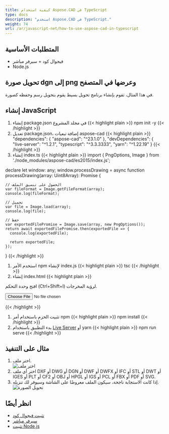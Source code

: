 ```yaml
---
title: كيفية استخدام Aspose.CAD في TypeScript
type: docs
description: "استخدم Aspose.CAD في TypeScript."
weight: 74
url: /ar/javascript-net/how-to-use-aspose-cad-in-typescript
---
```


## المتطلبات الأساسية
- فيجوال كود + سيرفر مباشر
- Node.js

## تحويل صورة dgn إلى png وعرضها في المتصفح

في هذا المثال، تقوم بإنشاء برنامج تحويل بسيط يقوم بتحويل رسم وحفظه كصورة.

## إنشاء JavaScript

1. إنشاء package.json في مجلد المشروع
{{< highlight plain >}}
npm init -y
{{< /highlight >}}
1. تعديل package.json، إضافة تبعيات aspose-cad
{{< highlight plain >}}
"dependencies": {
    "aspose-cad": "^23.1.0"
  },
 "devDependencies": {
    "live-server": "^1.2.1",
    "typescript": "^3.3.3333",
    "yarn": "^1.22.19"
  }
{{< /highlight >}}
1. إنشاء index.ts
{{< highlight plain >}}
import { PngOptions, Image } from './node_modules/aspose-cad/es2015/index.js';

declare let window: any;
window.processDrawing = async function processDrawing(array: Uint8Array): Promise<any> {

    // الحصول على تنسيق الملف
    var fileFormat = Image.getFileFormat(array);
    console.log(fileFormat);
    
    // تحميل
    var file = Image.load(array);
    console.log(file);
    
    // حفظ
    var exportedFilePromise = Image.save(array, new PngOptions());
    return await exportedFilePromise.then(exportedFile => {
      console.log(exportedFile);
      
      return exportedFile;
    });
}
{{< /highlight >}}
1. استخدم الأمر npm لإنشاء index.js
{{< highlight plain >}}
tsc
{{< /highlight >}}
1. إنشاء index.html
{{< highlight plain >}}
<!DOCTYPE html>
افتح وحدة التحكم (Ctrl+Shift+I) لرؤية المخرجات.

<script src="./node_modules/aspose-cad/dotnet.js"></script>
<script type="module" src="./node_modules/aspose-cad/es2015/index-js.js"></script>

<body>
	<input id="file" type="file">
	<img id="image" />
</body>

<script>
window.onload = async function () {
	document.querySelector('input').addEventListener('change', function() {
      var reader = new FileReader();
      reader.onload = function() {
      
          var arrayBuffer = this.result;
          var array = new Uint8Array(arrayBuffer);
          
		  // الحصول على تنسيق الملف
		  fileFormat = Aspose.CAD.Image.getFileFormat(array);
          console.log(fileFormat);
		  
		  // تحميل
		  file = Aspose.CAD.Image.load(array);
          console.log(file);
		  
		  // حفظ
		  exportedFilePromise = Aspose.CAD.Image.save(array, new Aspose.CAD.PngOptions());
		  exportedFilePromise.then(exportedFile => {
			console.log(exportedFile);
			
			var urlCreator = window.URL || window.webkitURL;
			var blob = new Blob([exportedFile], { type: 'application/octet-stream' });
            var imageUrl = urlCreator.createObjectURL(blob);
            document.querySelector("#image").src = imageUrl;
		  });
      }
	  
      reader.readAsArrayBuffer(this.files[0]);
    }, 
	false);
};
</script>
{{< /highlight >}}

1. تثبيت الحزم باستخدام أمر npm
{{< highlight plain >}}
npm install
{{< /highlight >}}
1. بدء التطبيق باستخدام [Live Server](https://marketplace.visualstudio.com/items?itemName=ritwickdey.LiveServer/) أو yarn
{{< highlight plain >}}
npm run serve
{{< /highlight >}}

## مثال على التنفيذ

1. اختر ملف.<br>
![اختر ملف](/_assets/choose-file.png)<br>
1. اختر أي ملف DXF أو DWG أو DGN أو DWF أو DWFX أو IFC أو STL أو DWT أو IGES أو PLT أو CF2 أو OBJ أو HPGL أو IGS أو PCL أو FBX أو PDF أو SVG.
1. إذا كانت الاستجابة ناجحة، سيكون الملف معروضًا على الشاشة وسيوفر لك تنزيله.<br>
![تحويل الصورة](/_assets/convert-image.png)<br>
## انظر أيضًا

- [تثبيت فيجوال كود](https://code.visualstudio.com/)
- [سيرفر مباشر](https://marketplace.visualstudio.com/items?itemName=ritwickdey.LiveServer/)
- [تثبيت Node.js](https://nodejs.org/en/)
